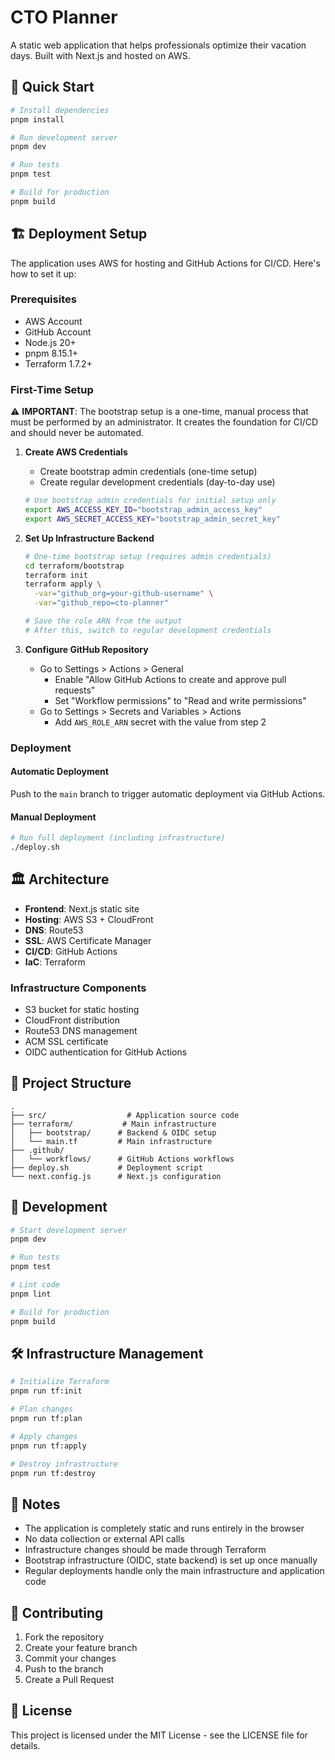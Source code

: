 # CTO Planner

A static web application that helps professionals optimize their vacation days. Built with Next.js and hosted on AWS.

## 🚀 Quick Start

```bash
# Install dependencies
pnpm install

# Run development server
pnpm dev

# Run tests
pnpm test

# Build for production
pnpm build
```

## 🏗️ Deployment Setup

The application uses AWS for hosting and GitHub Actions for CI/CD. Here's how to set it up:

### Prerequisites

- AWS Account
- GitHub Account
- Node.js 20+
- pnpm 8.15.1+
- Terraform 1.7.2+

### First-Time Setup

⚠️ **IMPORTANT**: The bootstrap setup is a one-time, manual process that must be performed by an administrator. It creates the foundation for CI/CD and should never be automated.

1. **Create AWS Credentials**
   - Create bootstrap admin credentials (one-time setup)
   - Create regular development credentials (day-to-day use)
   ```bash
   # Use bootstrap admin credentials for initial setup only
   export AWS_ACCESS_KEY_ID="bootstrap_admin_access_key"
   export AWS_SECRET_ACCESS_KEY="bootstrap_admin_secret_key"
   ```

2. **Set Up Infrastructure Backend**
   ```bash
   # One-time bootstrap setup (requires admin credentials)
   cd terraform/bootstrap
   terraform init
   terraform apply \
     -var="github_org=your-github-username" \
     -var="github_repo=cto-planner"
   
   # Save the role ARN from the output
   # After this, switch to regular development credentials
   ```

3. **Configure GitHub Repository**
   - Go to Settings > Actions > General
     - Enable "Allow GitHub Actions to create and approve pull requests"
     - Set "Workflow permissions" to "Read and write permissions"
   - Go to Settings > Secrets and Variables > Actions
     - Add `AWS_ROLE_ARN` secret with the value from step 2

### Deployment

#### Automatic Deployment
Push to the `main` branch to trigger automatic deployment via GitHub Actions.

#### Manual Deployment
```bash
# Run full deployment (including infrastructure)
./deploy.sh
```

## 🏛️ Architecture

- **Frontend**: Next.js static site
- **Hosting**: AWS S3 + CloudFront
- **DNS**: Route53
- **SSL**: AWS Certificate Manager
- **CI/CD**: GitHub Actions
- **IaC**: Terraform

### Infrastructure Components

- S3 bucket for static hosting
- CloudFront distribution
- Route53 DNS management
- ACM SSL certificate
- OIDC authentication for GitHub Actions

## 📁 Project Structure

```
.
├── src/                  # Application source code
├── terraform/           # Main infrastructure
│   ├── bootstrap/      # Backend & OIDC setup
│   └── main.tf         # Main infrastructure
├── .github/
│   └── workflows/      # GitHub Actions workflows
├── deploy.sh           # Deployment script
└── next.config.js      # Next.js configuration
```

## 🔧 Development

```bash
# Start development server
pnpm dev

# Run tests
pnpm test

# Lint code
pnpm lint

# Build for production
pnpm build
```

## 🛠️ Infrastructure Management

```bash
# Initialize Terraform
pnpm run tf:init

# Plan changes
pnpm run tf:plan

# Apply changes
pnpm run tf:apply

# Destroy infrastructure
pnpm run tf:destroy
```

## 📝 Notes

- The application is completely static and runs entirely in the browser
- No data collection or external API calls
- Infrastructure changes should be made through Terraform
- Bootstrap infrastructure (OIDC, state backend) is set up once manually
- Regular deployments handle only the main infrastructure and application code

## 🤝 Contributing

1. Fork the repository
2. Create your feature branch
3. Commit your changes
4. Push to the branch
5. Create a Pull Request

## 📜 License

This project is licensed under the MIT License - see the LICENSE file for details.
